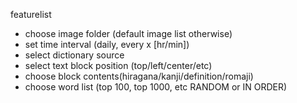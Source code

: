 featurelist

- choose image folder (default image list otherwise)
- set time interval (daily, every x [hr/min])
- select dictionary source
- select text block position (top/left/center/etc)
- choose block contents(hiragana/kanji/definition/romaji)
- choose word list (top 100, top 1000, etc RANDOM or IN ORDER)
